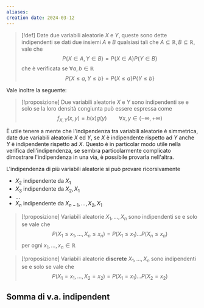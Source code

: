 ```yaml
---
aliases: 
creation date: 2024-03-12
---
```


>[!def]
>Date due variabili aleatorie $X$ e $Y$, queste sono dette indipendenti se dati due insiemi $A$ e $B$ qualsiasi tali che $A \subseteq \mathbb{R}, B \subseteq \mathbb{R}$, vale che
>$$ P\{ X \in A, Y \in B \} = P\{ X \in A \} P\{ Y \in B \} $$
>che è verificata se $\forall a,b \in \mathbb{R}$
>$$P\{ X \leq a, Y \leq b \} = P\{ X \leq a \} P\{ Y \leq b \}$$

Vale inoltre la seguente:

> [!proposizione]
> Due variabili aleatorie $X$ e $Y$ sono indipendenti se e solo se la loro densità congiunta può essere espressa come
> $$ f_{X,Y}(x,y) = h(x)g(y)\qquad \forall x,y \in (-\infty, +\infty) $$

È utile tenere a mente che l'indipendenza tra variabili aleatorie è simmetrica, date due variabili aleatorie $X$ ed $Y$, se $X$ è indipendente rispetto ad $Y$ anche $Y$ è indipendente rispetto ad $X$.
Questo è in particolar modo utile nella verifica dell'indipendenza, se sembra particolarmente complicato dimostrare l'indipendenza in una via, è possibile provarla nell'altra.

L'indipendenza di più variabili aleatorie si può provare ricorsivamente
- $X_{2}$ indipendente da $X_{1}$
- $X_{3}$ indipendente da $X_{2},X_{1}$
- $\dots$ 
- $X_{n}$ indipendente da $X_{n-1},\dots,X_{2},X_{1}$


>[!proposizione]
>Variabili aleatorie $X_{1},\dots,X_{n}$ sono indipendenti se e solo se vale che
>$$P(X_{1} \leq x_{1}, \dots, X_{n} \leq x_n)=P(X_{1} \leq x_{1})\dots P(X_{n} \leq x_{n})$$
>per ogni $x_{1},\dots,x_{n} \in \mathbb{R}$

>[!proposizione]
>Variabili aleatorie **discrete** $X_{1},\dots,X_{n}$ sono indipendenti se e solo se vale che
>$$ P(X_{1} = x_{1}, \dots,X_{2}= x_{2})=P(X_{1}=x_{1})\dots P(X_{2}=x_{2}) $$

## Somma di v.a. indipendent